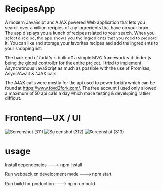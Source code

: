 # RecipesApp 
A modern JavaScipt and AJAX powered Web application that lets you search over a million recipies of any ingredients that have on your brain. The app displays you a bunch of recipes related to your search. When you select a recipe, the app shows you the ingredients that you need to prepare it. You can like and storage your favorites recipes and add the ingredients to your shopping list.

The back end of forkify is built off a simple MVC framework with index.js being the global controller for the entire project. I tried to implement Asynchronous JavaScript as much as possible with the use of Promises, Async/Await & AJAX calls.

The AJAX calls were mostly for the api used to power forkify which can be found at https://www.food2fork.com/. The free account I used only allowed a maximum of 50 api calls a day which made testing & developing rather difficult.


# Frontend — UX / UI
![Screenshot (311)](https://user-images.githubusercontent.com/33069358/57107111-009ad080-6ce4-11e9-83e9-1ecc4b7bf4da.png)
![Screenshot (312)](https://user-images.githubusercontent.com/33069358/57107116-02fd2a80-6ce4-11e9-8df4-d8b8f5f43695.png)
![Screenshot (313)](https://user-images.githubusercontent.com/33069358/57107121-05f81b00-6ce4-11e9-85f8-1357cdaaf870.png)

# usage
Install dependencies ---> npm install

Run webpack on development mode ---> npm start

Run build for production ---> npm run build
